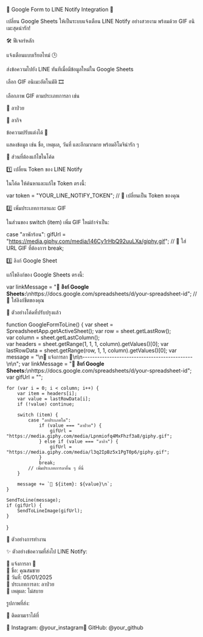 📢 Google Form to LINE Notify Integration 🚀

เปลี่ยน Google Sheets ให้เป็นระบบแจ้งเตือน LINE Notify อย่างสวยงาม พร้อมด้วย GIF อนิเมะสุดน่ารัก!



🛠️ ฟีเจอร์หลัก

แจ้งเตือนแบบเรียลไทม์ 🕒

ส่งข้อความไปยัง LINE ทันทีเมื่อมีข้อมูลใหม่ใน Google Sheets

เลือก GIF อนิเมะอัตโนมัติ 🎞️

เลือกภาพ GIF ตามประเภทการลา เช่น

🤒 ลาป่วย 

🏡 ลากิจ 

ข้อความปรับแต่งได้ 📝

แสดงข้อมูล เช่น ชื่อ, เหตุผล, วันที่ และอีกมากมาย พร้อมอิโมจิน่ารัก ๆ

🔧 ส่วนที่ต้องแก้ไขในโค้ด

1️⃣ เปลี่ยน Token ของ LINE Notify

ในโค้ด ให้ค้นหาและแก้ไข Token ตรงนี้:

var token = "YOUR_LINE_NOTIFY_TOKEN"; // 🔄 เปลี่ยนเป็น Token ของคุณ

2️⃣ เพิ่มประเภทการลาและ GIF

ในส่วนของ switch (item) เพิ่ม GIF ใหม่ถ้าจำเป็น:

case "ลาพักร้อน":
    gifUrl = "https://media.giphy.com/media/l46Cy1rHbQ92uuLXa/giphy.gif"; // 🔄 ใส่ URL GIF ที่ต้องการ
    break;

3️⃣ ลิงก์ Google Sheet

แก้ไขลิงก์ของ Google Sheets ตรงนี้:

var linkMessage = "📎 **ลิงก์ Google Sheets:**\nhttps://docs.google.com/spreadsheets/d/your-spreadsheet-id"; // 🔄 ใส่ลิงก์ชีตของคุณ

📝 ตัวอย่างโค้ดที่ปรับปรุงแล้ว

function GoogleFormToLine() {
    var sheet = SpreadsheetApp.getActiveSheet();
    var row = sheet.getLastRow();                
    var column = sheet.getLastColumn();          
    var headers = sheet.getRange(1, 1, 1, column).getValues()[0];
    var lastRowData = sheet.getRange(row, 1, 1, column).getValues()[0];
    var message = "\n📢 แจ้งการลา 📢\n\n---------------------------------------------\n\n";
    var linkMessage = "📎 **ลิงก์ Google Sheets:**\nhttps://docs.google.com/spreadsheets/d/your-spreadsheet-id";
    var gifUrl = "";

    for (var i = 0; i < column; i++) {
        var item = headers[i];
        var value = lastRowData[i];
        if (!value) continue;

        switch (item) {
            case "ลาประเภทใด":
                if (value === "ลาป่วย") {
                    gifUrl = "https://media.giphy.com/media/Lpnmiofq4MxFhzf3a8/giphy.gif";
                } else if (value === "ลากิจ") {
                    gifUrl = "https://media.giphy.com/media/l3q2IpBz5x1PgT0p6/giphy.gif";
                }
                break;
            // เพิ่มประเภทการลาอื่น ๆ ที่นี่
        }

        message += `📌 ${item}: ${value}\n`;
    }

    SendToLine(message);
    if (gifUrl) {
        SendToLineImage(gifUrl);
    }
}

🎥 ตัวอย่างการทำงาน



✨ ตัวอย่างข้อความที่ส่งไป LINE Notify:

📢 แจ้งการลา 📢  
👤 ชื่อ: คุณสมชาย  
📅 วันที่: 05/01/2025  
📌 ประเภทการลา: ลาป่วย  
📝 เหตุผล: ไม่สบาย  

รูปภาพที่ส่ง:

🌟 ติดตามเราได้ที่

📸 Instagram: @your_instagram🐙 GitHub: @your_github

